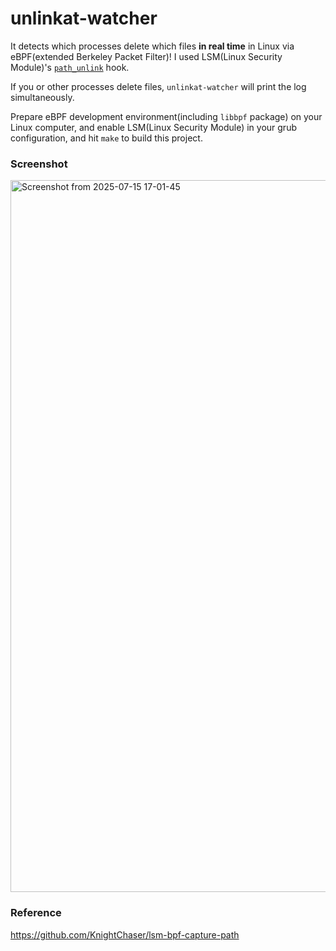 # unlinkat-watcher

It detects which processes delete which files **in real time** in Linux via eBPF(extended Berkeley Packet Filter)!
I used LSM(Linux Security Module)'s [`path_unlink`](https://github.com/torvalds/linux/blob/155a3c003e555a7300d156a5252c004c392ec6b0/include/linux/lsm_hook_defs.h#L91) hook.

If you or other processes delete files, `unlinkat-watcher` will print the log simultaneously.

Prepare eBPF development environment(including `libbpf` package) on your Linux computer, 
and enable LSM(Linux Security Module) in your grub configuration, and hit `make` to build this project.

### Screenshot

<img width="2538" height="1139" alt="Screenshot from 2025-07-15 17-01-45" src="https://github.com/user-attachments/assets/bb9d3ad6-6655-41c7-a078-1235d75d6115" />

### Reference

https://github.com/KnightChaser/lsm-bpf-capture-path
